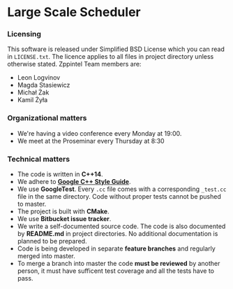 # Large Scale Scheduler

### Licensing
This software is released under Simplified BSD License which you can read
in `LICENSE.txt`. The licence applies to all files in project directory
unless otherwise stated. Zppintel Team members are:

* Leon Logvinov
* Magda Stasiewicz
* Michał Żak
* Kamil Żyła

### Organizational matters
* We're having a video conference every Monday at 19:00.
* We meet at the Proseminar every Thursday at 8:30

### Technical matters
* The code is written in __C++14__.
* We adhere to [__Google C++ Style Guide__](https://google-styleguide.googlecode.com/svn/trunk/cppguide.html).
* We use __GoogleTest__.
  Every `.cc` file comes with a corresponding `_test.cc` file
  in the same directory.
  Code without proper tests cannot be pushed to master.
* The project is built with __CMake__.
* We use __Bitbucket issue tracker__.
* We write a self-documented source code. The code is also documented
  by __README.md__ in project directories. No additional documentation
  is planned to be prepared.
* Code is being developed in separate __feature branches__ and regularly merged
  into master.
* To merge a branch into master the code __must be reviewed__ by another person,
  it must have sufficent test coverage and all the tests have to pass.
